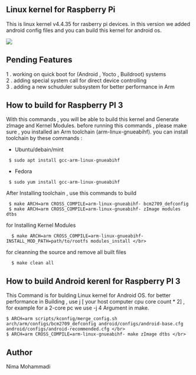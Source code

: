 ## Linux kernel for Raspberry Pi
This is linux kernel v4.4.35 for rasberry pi devices. in this version we added 
android config files and you can build this kernel for android os.

<img src="https://www.tech2max.com/wp-content/uploads/image.jpg" />

## Pending Features
1 . working on quick boot for (Android , Yocto , Buildroot) systems </br>
2 . adding special system call for direct device controlling </br>
3 . adding a new schuduler subsystem for better performance in Arm </br>


## How to build for Raspberry PI 3
With this commands , you will be able to build this kernel and 
Generate zImage and Kernel Modules. before running this commands , please make sure , 
you installed an Arm toolchain (arm-linux-gnueabihf). you can install toolchain by these commands :

* Ubuntu/debain/mint
````
 $ sudo apt install gcc-arm-linux-gnueabihf
````
* Fedora 
````
 $ sudo yum install gcc-arm-linux-gnueabihf
````
After Installing toolchain , use this commands to build
````
 $ make ARCH=arm CROSS_COMPILE=arm-linux-gnueabihf- bcm2709_defconfig 
 $ make ARCH=arm CROSS_COMPILE=arm-linux-gnueabihf- zImage modules dtbs
````
for Installing Kernel Modules
````
  $ make ARCH=arm CROSS_COMPILE=arm-linux-gnueabihf- INSTALL_MOD_PATH=path/to/rootfs modules_install </br>
````
for cleanning the source and remove all built files
````
  $ make clean all 
````

## How to build Android kerenl for Raspberry PI 3
This Command is for bulding Linux kernel for Android OS.
for better performance in Building , use j [ your host computer cpu core count * 2] , 
for example for a 2-core pc we use -j 4 Argument in make.

````
$ ARCH=arm scripts/kconfig/merge_config.sh arch/arm/configs/bcm2709_defconfig android/configs/android-base.cfg android/configs/android-recommended.cfg </br>
$ ARCH=arm CROSS_COMPILE=arm-linux-gnueabihf- make zImage dtbs </br>
````
## Author 
Nima Mohammadi
